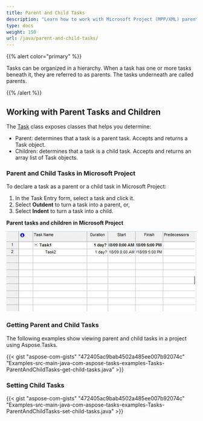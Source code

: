 ```yaml
---
title: Parent and Child Tasks
description: "Learn how to work with Microsoft Project (MPP/XML) parent-child relations using Aspose.Tasks for Java."
type: docs
weight: 150
url: /java/parent-and-child-tasks/
---
```


{{% alert color="primary" %}}

Tasks can be organized in a hierarchy. When a task has one or more tasks beneath it, they are referred to as parents. The tasks underneath are called parents.

{{% /alert %}}

## **Working with Parent Tasks and Children**
The [Task](https://reference.aspose.com/tasks/java/com.aspose.tasks/Task/) class exposes classes that helps you determine:

- Parent: determines that a task is a parent task. Accepts and returns a Task object.
- Children: determines that a task is a child task. Accepts and returns an array list of Task objects.

### **Parent and Child Tasks in Microsoft Project**
To declare a task as a parent or a child task in Microsoft Project:

1. In the Task Entry form, select a task and click it.
2. Select **Outdent** to turn a task into a parent, or,
3. Select **Indent** to turn a task into a child.

**Parent tasks and children in Microsoft Project**

![parent child relations in Microsoft Project](parent-and-child-tasks_1.png)

### **Getting Parent and Child Tasks**
The following examples show viewing parent and child tasks in a project using Aspose.Tasks.

{{< gist "aspose-com-gists" "472405ac9bab4502a485ee007b92074c" "Examples-src-main-java-com-aspose-tasks-examples-Tasks-ParentAndChildTasks-get-child-tasks.java" >}}

### **Setting Child Tasks**

{{< gist "aspose-com-gists" "472405ac9bab4502a485ee007b92074c" "Examples-src-main-java-com-aspose-tasks-examples-Tasks-ParentAndChildTasks-set-child-tasks.java" >}}
